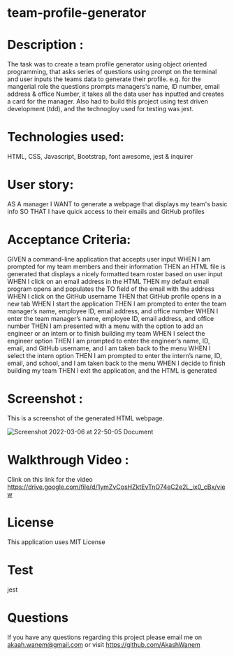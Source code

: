 # team-profile-generator

# Description : 
The task was to create a team profile generator using object oriented programming, that asks series of questions using prompt on the terminal and user inputs the teams data to generate their profile. e.g. for the mangerial role the questions prompts managers's name, ID number, email address & office Number, it takes all the data user has inputted and creates a card for the manager. Also had to build this project using test driven development (tdd), and the technogloy used for testing was jest.

# Technologies used: 
HTML, CSS, Javascript, Bootstrap, font awesome, jest & inquirer

# User story:
AS A manager
I WANT to generate a webpage that displays my team's basic info
SO THAT I have quick access to their emails and GitHub profiles

# Acceptance Criteria: 

GIVEN a command-line application that accepts user input
WHEN I am prompted for my team members and their information
THEN an HTML file is generated that displays a nicely formatted team roster based on user input
WHEN I click on an email address in the HTML
THEN my default email program opens and populates the TO field of the email with the address
WHEN I click on the GitHub username
THEN that GitHub profile opens in a new tab
WHEN I start the application
THEN I am prompted to enter the team manager’s name, employee ID, email address, and office number
WHEN I enter the team manager’s name, employee ID, email address, and office number
THEN I am presented with a menu with the option to add an engineer or an intern or to finish building my team
WHEN I select the engineer option
THEN I am prompted to enter the engineer’s name, ID, email, and GitHub username, and I am taken back to the menu
WHEN I select the intern option
THEN I am prompted to enter the intern’s name, ID, email, and school, and I am taken back to the menu
WHEN I decide to finish building my team
THEN I exit the application, and the HTML is generated

# Screenshot :
This is a screenshot of the generated HTML webpage.

![Screenshot 2022-03-06 at 22-50-05 Document](https://user-images.githubusercontent.com/88898180/156945740-a34e4e2d-16ba-493b-a78b-11020bf0f727.png)

# Walkthrough Video :
 
 Clink on this link for the video https://drive.google.com/file/d/1ymZvCosHZktEvTnO74eC2e2L_ix0_cBx/view
 
 # License 
 
 This application uses MIT License
 
 # Test
 
 jest
 
 # Questions
 
 If you have any questions regarding this project please email me on akaah.wanem@gmail.com or visit https://github.com/AkashWanem




